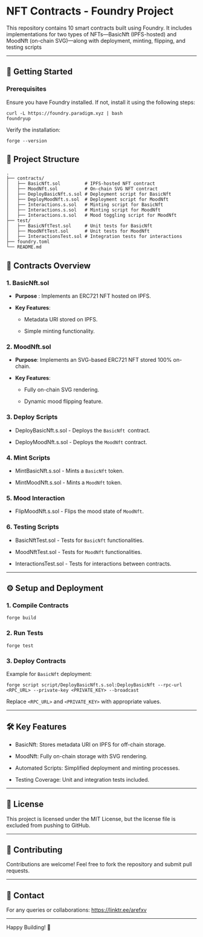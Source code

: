 # NFT Contracts - Foundry Project

This repository contains 10 smart contracts built using Foundry. It includes implementations for two types of NFTs—BasicNft (IPFS-hosted) and MoodNft (on-chain SVG)—along with deployment, minting, flipping, and testing scripts

---

## 🚀 Getting Started


### Prerequisites

Ensure you have Foundry installed. If not, install it using the following steps:

```
curl -L https://foundry.paradigm.xyz | bash
foundryup
```

Verify the installation:

```
forge --version
```

## 📂 Project Structure

```
.
├── contracts/
│   ├── BasicNft.sol         # IPFS-hosted NFT contract
│   ├── MoodNft.sol          # On-chain SVG NFT contract
│   ├── DeployBasicNft.s.sol # Deployment script for BasicNft
│   ├── DeployMoodNft.s.sol  # Deployment script for MoodNft
│   ├── Interactions.s.sol   # Minting script for BasicNft
│   ├── Interactions.s.sol   # Minting script for MoodNft
│   ├── Interactions.s.sol   # Mood toggling script for MoodNft
├── test/
│   ├── BasicNftTest.sol     # Unit tests for BasicNft
│   ├── MoodNftTest.sol      # Unit tests for MoodNft
│   ├── InteractionsTest.sol # Integration tests for interactions
├── foundry.toml
└── README.md
```


## 📜 Contracts Overview

### 1. BasicNft.sol

* **Purpose** : Implements an ERC721 NFT hosted on IPFS.

* **Key Features**:

  * Metadata URI stored on IPFS.

  * Simple minting functionality.

### 2. MoodNft.sol

* **Purpose**: Implements an SVG-based ERC721 NFT stored 100% on-chain.

* **Key Features**:

  * Fully on-chain SVG rendering.

  * Dynamic mood flipping feature.

### 3. Deploy Scripts

* DeployBasicNft.s.sol - Deploys the `BasicNft `contract.

* DeployMoodNft.s.sol - Deploys the `MoodNft` contract.

### 4. Mint Scripts

* MintBasicNft.s.sol - Mints a `BasicNft` token.

* MintMoodNft.s.sol - Mints a `MoodNft` token.

### 5. Mood Interaction

* FlipMoodNft.s.sol - Flips the mood state of `MoodNft`.

### 6. Testing Scripts

* BasicNftTest.sol - Tests for `BasicNft` functionalities.

* MoodNftTest.sol - Tests for `MoodNft` functionalities.

* InteractionsTest.sol - Tests for interactions between contracts.

---

## ⚙️ Setup and Deployment



### 1. Compile Contracts
```
forge build
```
### 2. Run Tests
```
forge test
```
### 3. Deploy Contracts

Example for `BasicNft` deployment:
```
forge script script/DeployBasicNft.s.sol:DeployBasicNft --rpc-url <RPC_URL> --private-key <PRIVATE_KEY> --broadcast
```
Replace `<RPC_URL>` and `<PRIVATE_KEY>` with appropriate values.

---

## 🛠 Key Features

* BasicNft: Stores metadata URI on IPFS for off-chain storage.

* MoodNft: Fully on-chain storage with SVG rendering.

* Automated Scripts: Simplified deployment and minting processes.

* Testing Coverage: Unit and integration tests included.

---
## 📄 License

This project is licensed under the MIT License, but the license file is excluded from pushing to GitHub.

---

## 👥 Contributing

Contributions are welcome! Feel free to fork the repository and submit pull requests.

---

## 📧 Contact

For any queries or collaborations: 
https://linktr.ee/arefxv

---

Happy Building! 🚀
